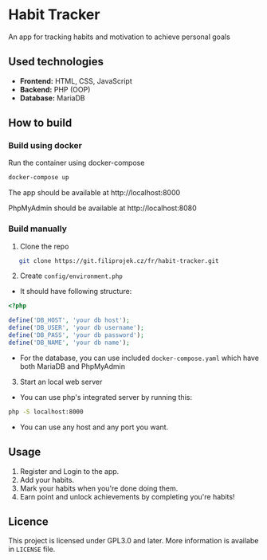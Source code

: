 # Habit Tracker

An app for tracking habits and motivation to achieve personal goals

## Used technologies
- **Frontend:** HTML, CSS, JavaScript
- **Backend:** PHP (OOP)
- **Database:** MariaDB

## How to build

### Build using docker
Run the container using docker-compose
```bash
docker-compose up
```

The app should be available at http://localhost:8000

PhpMyAdmin should be available at http://localhost:8080

### Build manually
1. Clone the repo
```bash
   git clone https://git.filiprojek.cz/fr/habit-tracker.git
```

2. Create `config/environment.php`
- It should have following structure:
```php
<?php

define('DB_HOST', 'your db host');
define('DB_USER', 'your db username'); 
define('DB_PASS', 'your db password');
define('DB_NAME', 'your db name'); 
```
- For the database, you can use included `docker-compose.yaml` which have both MariaDB and PhpMyAdmin

3. Start an local web server
- You can use php's integrated server by running this:
```bash
php -S localhost:8000
```
- You can use any host and any port you want.

## Usage
1. Register and Login to the app.
2. Add your habits.
3. Mark your habits when you're done doing them.
4. Earn point and unlock achievements by completing you're habits!

## Licence
This project is licensed under GPL3.0 and later. More information is availabe in `LICENSE` file.

